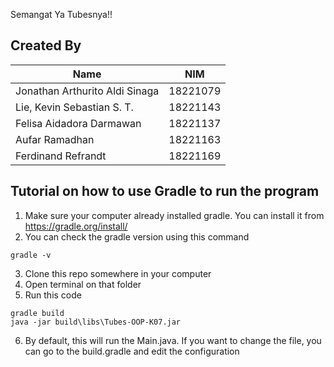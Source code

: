 Semangat Ya Tubesnya!!
## Created By
| Name  | NIM |
| ------------- | ------------- |
| Jonathan Arthurito Aldi Sinaga  |  18221079  |
| Lie, Kevin Sebastian S. T.  | 18221143  |
| Felisa Aidadora Darmawan  |  18221137  |
| Aufar Ramadhan | 18221163  |
| Ferdinand Refrandt  |  18221169  |


## Tutorial on how to use Gradle to run the program

1. Make sure your computer already installed gradle. You can install it from https://gradle.org/install/
2. You can check the gradle version using this command
```
gradle -v
```
3. Clone this repo somewhere in your computer
4. Open terminal on that folder
5. Run this code
```
gradle build
java -jar build\libs\Tubes-OOP-K07.jar
```
6. By default, this will run the Main.java. If you want to change the file, you can go to the build.gradle and edit the configuration
